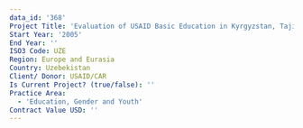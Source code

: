 ```yaml
---
data_id: '368'
Project Title: 'Evaluation of USAID Basic Education in Kyrgyzstan, Tajikistan, and Uzbekistan'
Start Year: '2005'
End Year: ''
ISO3 Code: UZE
Region: Europe and Eurasia
Country: Uzebekistan
Client/ Donor: USAID/CAR
Is Current Project? (true/false): ''
Practice Area:
  - 'Education, Gender and Youth'
Contract Value USD: ''
---
```

